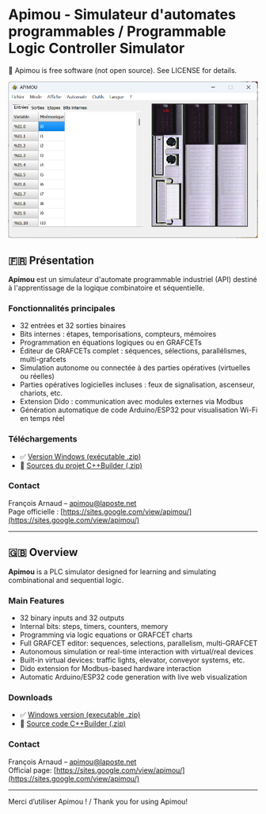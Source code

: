 # Apimou - Simulateur d'automates programmables / Programmable Logic Controller Simulator

🔖 Apimou is free software (not open source). See LICENSE for details.

![Apimou interface](./apimou_interface.png)

## 🇫🇷 Présentation

**Apimou** est un simulateur d'automate programmable industriel (API) destiné à l'apprentissage de la logique combinatoire et séquentielle.

### Fonctionnalités principales

- 32 entrées et 32 sorties binaires
- Bits internes : étapes, temporisations, compteurs, mémoires
- Programmation en équations logiques ou en GRAFCETs
- Éditeur de GRAFCETs complet : séquences, sélections, parallélismes, multi-grafcets
- Simulation autonome ou connectée à des parties opératives (virtuelles ou réelles)
- Parties opératives logicielles incluses : feux de signalisation, ascenseur, chariots, etc.
- Extension Dido : communication avec modules externes via Modbus
- Génération automatique de code Arduino/ESP32 pour visualisation Wi-Fi en temps réel

### Téléchargements

- ✅ [Version Windows (exécutable .zip)](https://github.com/apimou/logiciel-Apimou/releases)
- 💾 [Sources du projet C++Builder (.zip)](https://github.com/apimou/logiciel-Apimou/releases)

### Contact

François Arnaud – [apimou@laposte.net](mailto:apimou@laposte.net)  
Page officielle : [https://sites.google.com/view/apimou/](https://sites.google.com/view/apimou/)

---

## 🇬🇧 Overview

**Apimou** is a PLC simulator designed for learning and simulating combinational and sequential logic.

### Main Features

- 32 binary inputs and 32 outputs
- Internal bits: steps, timers, counters, memory
- Programming via logic equations or GRAFCET charts
- Full GRAFCET editor: sequences, selections, parallelism, multi-GRAFCET
- Autonomous simulation or real-time interaction with virtual/real devices
- Built-in virtual devices: traffic lights, elevator, conveyor systems, etc.
- Dido extension for Modbus-based hardware interaction
- Automatic Arduino/ESP32 code generation with live web visualization

### Downloads

- ✅ [Windows version (executable .zip)](https://github.com/apimou/logiciel-Apimou/releases)
- 💾 [Source code C++Builder (.zip)](https://github.com/apimou/logiciel-Apimou/releases)

### Contact

François Arnaud – [apimou@laposte.net](mailto:apimou@laposte.net)  
Official page: [https://sites.google.com/view/apimou/](https://sites.google.com/view/apimou/)

---

Merci d’utiliser Apimou ! / Thank you for using Apimou!

